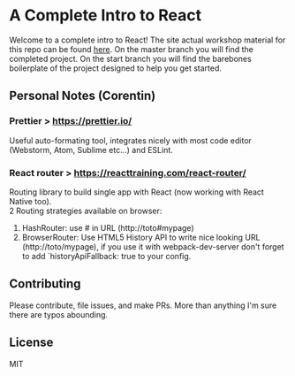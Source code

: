 # A Complete Intro to React

Welcome to a complete intro to React! The site actual workshop material for this repo can be found [here][gh-page]. On the master branch you will find the completed project. On the start branch you will find the barebones boilerplate of the project designed to help you get started.

## Personal Notes (Corentin)

### Prettier > <https://prettier.io/>
Useful auto-formating tool, integrates nicely with most code editor (Webstorm, Atom, Sublime etc...) and ESLint.

### React router > <https://reacttraining.com/react-router/>
Routing library to build single app with React (now working with React Native too).\
2 Routing strategies available on browser:
 1. HashRouter: use # in URL (http://toto#mypage)
 2. BrowserRouter: Use HTML5 History API to write nice looking URL (http://toto/mypage), if you use it with webpack-dev-server don't forget to add `historyApiFallback: true to your config.

## Contributing

Please contribute, file issues, and make PRs. More than anything I'm sure there are typos abounding.

## License

MIT

[gh-page]: http://btholt.github.io/complete-intro-to-react/
